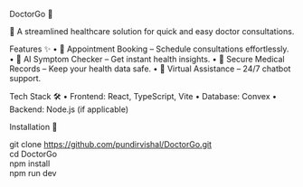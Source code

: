 
DoctorGo 🏥

🚀 A streamlined healthcare solution for quick and easy doctor consultations.

Features ✨
	•	🔹 Appointment Booking – Schedule consultations effortlessly.
	•	🔹 AI Symptom Checker – Get instant health insights.
	•	🔹 Secure Medical Records – Keep your health data safe.
	•	🔹 Virtual Assistance – 24/7 chatbot support.

Tech Stack 🛠
	•	Frontend: React, TypeScript, Vite
	•	Database: Convex
	•	Backend: Node.js (if applicable)

Installation 🚀

git clone https://github.com/pundirvishal/DoctorGo.git  
cd DoctorGo  
npm install  
npm run dev  
